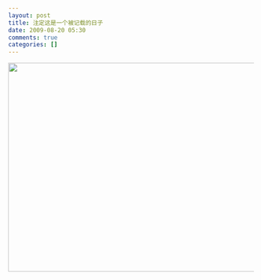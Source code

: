 ```yaml
---
layout: post
title: 注定这是一个被记载的日子
date: 2009-08-20 05:30
comments: true
categories: []
---
```

<p><a href="http://blog.photo.sina.com.cn/showpic.html#url=http://s5.sinaimg.cn/orignal/610f1f05t717ea8b166c4&690" target="_blank"><img style="WiDTH: 686px; MAx-WiDTH: 500px; HeiGHT: 425px" src="http://s5.sinaimg.cn/bmiddle/610f1f05t717ea8b166c4&690" width="686" height="425"/></a></p>
